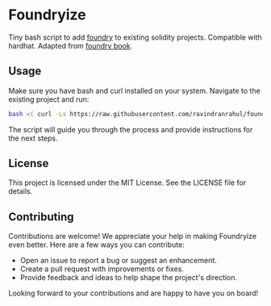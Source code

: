 # Foundryize

Tiny bash script to add [foundry](https://github.com/foundry-rs/foundry) to existing solidity projects. Compatible with hardhat. Adapted from [foundry book](https://book.getfoundry.sh/config/hardhat#use-foundry-in-an-existing-hardhat-project).

## Usage

Make sure you have bash and curl installed on your system. Navigate to the existing project and run:

```bash
bash <( curl -Ls https://raw.githubusercontent.com/ravindranrahul/foundryize/main/foundryize.sh)
```

The script will guide you through the process and provide instructions for the next steps.

## License

This project is licensed under the MIT License. See the LICENSE file for details.

## Contributing

Contributions are welcome! We appreciate your help in making Foundryize even better. Here are a few ways you can contribute:

- Open an issue to report a bug or suggest an enhancement.
- Create a pull request with improvements or fixes.
- Provide feedback and ideas to help shape the project's direction.

Looking forward to your contributions and are happy to have you on board!
